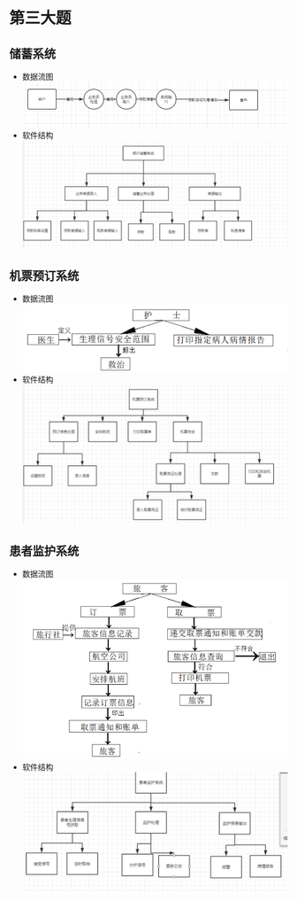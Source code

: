 # 第三大题

## 储蓄系统 ##
* 数据流图
![](3-1.png)
* 软件结构
![](3-2.png)

## 机票预订系统 ##
* 数据流图
![](3-3.png)
* 软件结构
![](3-4.png)

## 患者监护系统 ##
* 数据流图
![](3-5.png)
* 软件结构
![](3-6.png)